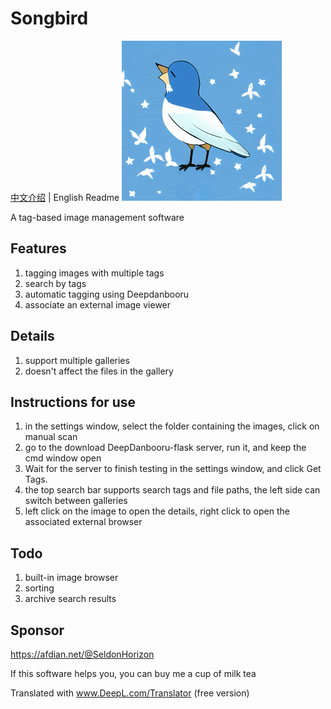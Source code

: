 # Songbird
[中文介绍](https://github.com/SchneeHertz/songbird/master/README.md) | English Readme
<img src="https://raw.githubusercontent.com/SchneeHertz/songbird/master/public/icon.png" alt="icon.png" width="256"/>

A tag-based image management software

## Features
1. tagging images with multiple tags
2. search by tags
3. automatic tagging using Deepdanbooru
4. associate an external image viewer

## Details
1. support multiple galleries
2. doesn't affect the files in the gallery

## Instructions for use
1. in the settings window, select the folder containing the images, click on manual scan
2. go to the download DeepDanbooru-flask server, run it, and keep the cmd window open
3. Wait for the server to finish testing in the settings window, and click Get Tags.
4. the top search bar supports search tags and file paths, the left side can switch between galleries
5. left click on the image to open the details, right click to open the associated external browser

## Todo
1. built-in image browser
2. sorting
3. archive search results

## Sponsor
https://afdian.net/@SeldonHorizon

If this software helps you, you can buy me a cup of milk tea

Translated with www.DeepL.com/Translator (free version)